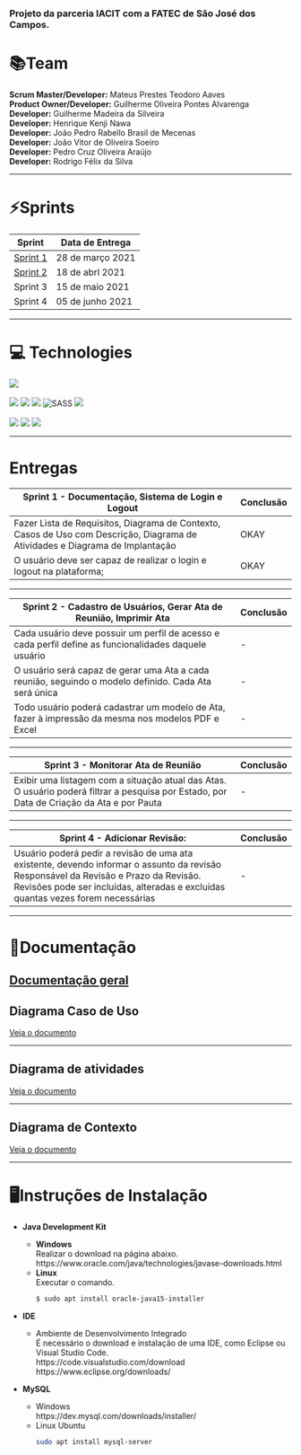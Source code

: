### Projeto da parceria IACIT com a FATEC de São José dos Campos. 


# 📚Team  
**Scrum Master/Developer:** Mateus Prestes Teodoro Aaves   
**Product Owner/Developer:** Guilherme Oliveira Pontes Alvarenga  
**Developer:** Guilherme Madeira da Silveira  
**Developer:** Henrique Kenji Nawa  
**Developer:** João Pedro Rabello Brasil de Mecenas</br>
**Developer:** João Vitor de Oliveira Soeiro</br>
**Developer:** Pedro Cruz Oliveira Araújo</br>
**Developer:** Rodrigo Félix da Silva  

<hr>

# ⚡Sprints
| Sprint                                                              | Data de Entrega |
| ------------------------------------------------------------------- | --------------- |
| [Sprint 1](https://github.com/DaviNeves0/EasyATA/tree/Login-RegisterDB) | 28 de março 2021     |
| [Sprint 2](https://github.com/DaviNeves0/EasyATA/tree/Register-GenerateMinutes/Print) | 18 de abrl  2021     |
| Sprint 3 | 15 de maio  2021     |
| Sprint 4 | 05 de junho 2021     |

<hr>


# 💻 Technologies

![](https://i.ibb.co/9bMTdSP/API4-GITHUB.png)</br>
</br>
<img src="https://img.shields.io/badge/HTML5-E34F26?style=for-the-badge&logo=html5&logoColor=white"> <img src="https://img.shields.io/badge/CSS3-1572B6?style=for-the-badge&logo=css3&logoColor=white"> <img src="https://img.shields.io/badge/JavaScript-F7DF1E?style=for-the-badge&logo=javascript&logoColor=black"> <img alt="SASS" src="https://img.shields.io/badge/SASS%20-hotpink.svg?&style=for-the-badge&logo=SASS&logoColor=white"/>                           <img src="https://img.shields.io/badge/React-20232A?style=for-the-badge&logo=react&logoColor=61DAFB"> <br><br> <img src="https://img.shields.io/badge/Java-ED8B00?style=for-the-badge&logo=java&logoColor=white">  <img src="https://img.shields.io/badge/Spring-6DB33F?style=for-the-badge&logo=spring&logoColor=white"> <img src="https://img.shields.io/badge/MySQL-00000F?style=for-the-badge&logo=mysql&logoColor=white"> 


<hr>

# Entregas 

 
| Sprint 1 - Documentação, Sistema de Login e Logout                  | Conclusão|
| ------------------------------------------------------------------- | --------------- |
|   Fazer  Lista de Requisitos, Diagrama de Contexto, Casos de Uso com Descrição, Diagrama de Atividades e Diagrama de Implantação | OKAY   |
| O usuário deve ser capaz de realizar o login e logout na plataforma; | OKAY |

<hr>

| Sprint 2 - Cadastro de Usuários, Gerar Ata de Reunião, Imprimir Ata | Conclusão |
| ------------------------------------------------------------------- | --------------- |
| Cada usuário deve possuir um perfil de acesso e cada perfil define as funcionalidades daquele usuário | - |
| O usuário será capaz de gerar uma Ata a cada reunião, seguindo o modelo definido. Cada Ata será única | - |
| Todo usuário poderá cadastrar um modelo de Ata, fazer à impressão da mesma nos modelos PDF e Excel    | - |

<hr>

| Sprint 3 - Monitorar Ata de Reunião                                 | Conclusão |
| ------------------------------------------------------------------- | --------------- |
| Exibir uma listagem com a situação atual das Atas. O usuário poderá filtrar a pesquisa por Estado, por Data de Criação da Ata e por Pauta|   -   |

<hr>


| Sprint 4 - Adicionar Revisão:                                       | Conclusão |
| ------------------------------------------------------------------- | --------------- |
|  Usuário poderá pedir a revisão de uma ata existente, devendo informar o assunto da revisão Responsável da Revisão e Prazo da Revisão. Revisões pode ser incluídas, alteradas e excluídas quantas vezes forem necessárias|   -   |



<hr>

# 📓Documentação

## <a href="https://github.com/DaviNeves0/EasyATA/blob/main/Documenta%C3%A7%C3%A3o/Documenta%C3%A7%C3%A3o.pdf">Documentação geral</a>

## Diagrama Caso de Uso

<a href="https://github.com/DaviNeves0/EasyATA/blob/main/Documenta%C3%A7%C3%A3o/Diagrama%20caso%20de%20uso.png">Veja o documento</a>

<hr>

## Diagrama de atividades

<a href="https://github.com/DaviNeves0/EasyATA/blob/main/Documenta%C3%A7%C3%A3o/Diagrama%20de%20atividades.png">Veja o documento</a>

<hr>

## Diagrama de Contexto

<a href= "https://raw.githubusercontent.com/DaviNeves0/EasyATA/main/Documenta%C3%A7%C3%A3o/diagrama%20de%20contexto.png">Veja o documento</a>

<hr>


# 🖥Instruções de Instalação

<ul>
  <li><b>Java Development Kit</b></li>
    <ul>
    <li><b>Windows</b></li> Realizar o download na página abaixo.<br/>https://www.oracle.com/java/technologies/javase-downloads.html
    <li><b>Linux</b></li> Executar o comando.<br/>

```bash
$ sudo apt install oracle-java15-installer
```
   
  </ul>
</ul>

<ul>
  <li><b>IDE</b></li>
    <ul>
    <li>Ambiente de Desenvolvimento Integrado</b></li> É necessário o download e instalação de uma IDE, como Eclipse ou Visual Studio Code.<br/>https://code.visualstudio.com/download
    https://www.eclipse.org/downloads/
        
  </ul>
</ul>

<ul>
  <li><b>MySQL</b></li>
    <ul>
    <li>Windows</b></li>https://dev.mysql.com/downloads/installer/
    <li>Linux Ubuntu</b></li>
  
  ```bash
  sudo apt install mysql-server
  ```
        
  </ul>
</ul>
